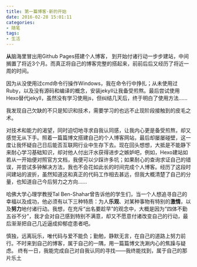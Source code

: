 ```yaml
---
title: 第一篇博客·新的开始
date: 2016-02-28 15:01:11
categories: 
- 随笔
tags: 
- 生活
---
```

**从**脑海里冒出用Github Pages搭建个人博客， 到开始付诸行动一步步建站，中间搁置了将近3个月。而真正将自己的博客完整的搭起来，前前后后又经历了将近一周的时间。
<!--more-->
因为从没使用过cmd命令行操作Windows，我在命令行中挣扎；从未使用过Ruby，以及没有源码和编译的概念，安装jekyll让我备受煎熬。最后尝试使用Hexo替代jekyll，虽然没有学习使用js，但纠结几天后，终于明白了使用方法......

我发现自己欠缺的不只是知识和技术，需要学习的也远不止现阶段接触到的皮毛之术。

对技术和能力的渴望，同时迫切地寻求自我认同感，让我内心更是备受煎熬，却又感觉无从下手。照着一篇篇博文搭建自己的个人博客网站，最后却屡屡碰壁，这一度让我怀疑自己日后能否互联网行业中生存下去。现在回头想想，大抵是不能静下来耐心学习基础知识，却对他人付出汗水获得进步之嫉妒吧，例如，Hexo建站如若从一开始便对照官方文档，我便可以少踩许多坑；如果耐心的查询求证自己的错误，并尝试多钟解决方法，我也不会花如此长的时间完成个人博客。经历了这段时间建站的波折，虽然知道这和真正的代码工作相去甚远，但我大概清楚了自己的分量，也知道自己今后努力之方向......

哈佛大学心理学教授Tal Ben-Shahar曾告诉他的学生们，当一个人想追寻自己的幸福以及成功，他必须有以下三种特质：为人**乐观**、对某种事物有特别的**激情**，以及**努力**地付诸行动。我想，在充斥“出名要趁早”的观念中，大概是因为“四体不勤五谷不分”，我才会对自己感到特别不满意，却又不愿意付诸改变自己的行动，最后渐渐把自己几近逼成抑郁症患者吧。

慎独，远离玩乐，唯代码与爱不能负；勤勉，静默无言，在自己的道路上努力前行。不时来到自己的博客，属于自己的一隅，用一篇篇博文洗涮内心的焦躁与疑虑。
终有一日，我能完成自己对自我认同的寻找——我终能找到，属于自己的那片乐土